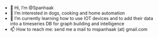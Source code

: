 - 👋 Hi, I’m @Spanhaak
- 👀 I’m interested in dogs, cooking and home automation
- 🌱 I’m currently learning how to use IOT devices and to add their data into a timeseries DB for graph building and intelligence
- 📫 How to reach me: send me a mail to mspanhaak (at) gmail.com

<!---
Spanhaak/Spanhaak is a ✨ special ✨ repository because its `README.md` (this file) appears on your GitHub profile.
You can click the Preview link to take a look at your changes.
--->
